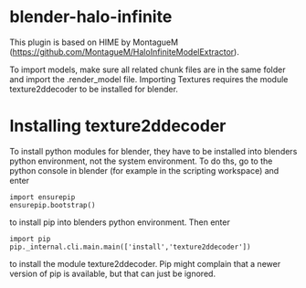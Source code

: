 # blender-halo-infinite

This plugin is based on HIME by MontagueM (https://github.com/MontagueM/HaloInfiniteModelExtractor).

To import models, make sure all related chunk files are in the same folder and import the .render_model file. 
Importing Textures requires the module texture2ddecoder to be installed for blender.

# Installing texture2ddecoder

To install python modules for blender, they have to be installed into blenders python environment, not the system environment. To do ths, go to the python console in blender (for example in the scripting workspace) and enter
```
import ensurepip
ensurepip.bootstrap()
```
to install pip into blenders python environment. Then enter
```
import pip
pip._internal.cli.main.main(['install','texture2ddecoder'])
```
to install the module texture2ddecoder. Pip might complain that a newer version of pip is available, but that can just be ignored.
